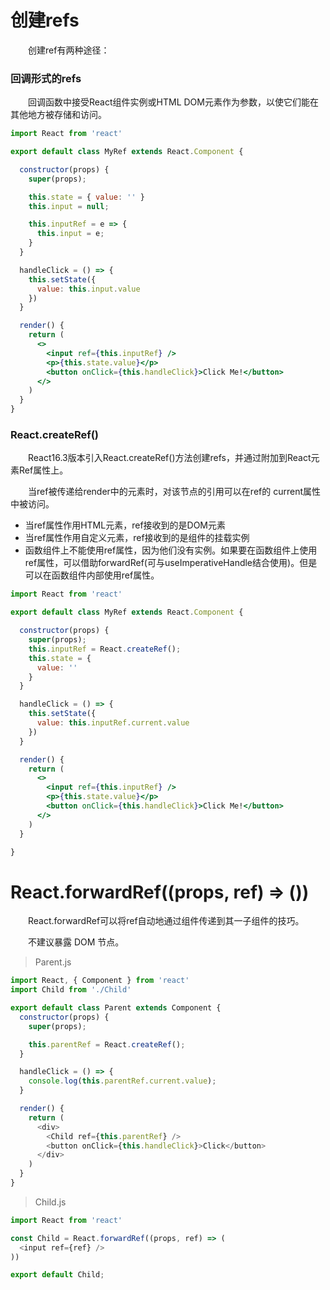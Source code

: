 # 创建refs
&emsp;&emsp;创建ref有两种途径：

### 回调形式的refs
&emsp;&emsp;回调函数中接受React组件实例或HTML DOM元素作为参数，以使它们能在其他地方被存储和访问。
```jsx
import React from 'react'

export default class MyRef extends React.Component {

  constructor(props) {
    super(props);

    this.state = { value: '' }
    this.input = null;

    this.inputRef = e => {
      this.input = e;
    }
  }

  handleClick = () => {
    this.setState({
      value: this.input.value
    })
  }

  render() {
    return (
      <>
        <input ref={this.inputRef} />
        <p>{this.state.value}</p>
        <button onClick={this.handleClick}>Click Me!</button>
      </>
    )
  }
}
```

### React.createRef()
&emsp;&emsp;React16.3版本引入React.createRef()方法创建refs，并通过附加到React元素Ref属性上。

&emsp;&emsp;当ref被传递给render中的元素时，对该节点的引用可以在ref的 current属性中被访问。
* 当ref属性作用HTML元素，ref接收到的是DOM元素
* 当ref属性作用自定义元素，ref接收到的是组件的挂载实例
* 函数组件上不能使用ref属性，因为他们没有实例。如果要在函数组件上使用ref属性，可以借助forwardRef(可与useImperativeHandle结合使用)。但是可以在函数组件内部使用ref属性。
```jsx
import React from 'react'

export default class MyRef extends React.Component {

  constructor(props) {
    super(props);
    this.inputRef = React.createRef();
    this.state = {
      value: ''
    }
  }

  handleClick = () => {
    this.setState({
      value: this.inputRef.current.value
    })
  }

  render() {
    return (
      <>
        <input ref={this.inputRef} />
        <p>{this.state.value}</p>
        <button onClick={this.handleClick}>Click Me!</button>
      </>
    )
  }

}
```

# React.forwardRef((props, ref) => ())

&emsp;&emsp;React.forwardRef可以将ref自动地通过组件传递到其一子组件的技巧。

&emsp;&emsp;不建议暴露 DOM 节点。
> Parent.js
```js
import React, { Component } from 'react'
import Child from './Child'

export default class Parent extends Component {
  constructor(props) {
    super(props);

    this.parentRef = React.createRef();
  }

  handleClick = () => {
    console.log(this.parentRef.current.value);
  }

  render() {
    return (
      <div>
        <Child ref={this.parentRef} />
        <button onClick={this.handleClick}>Click</button>
      </div>
    )
  }
}
```
> Child.js
```js
import React from 'react'

const Child = React.forwardRef((props, ref) => (
  <input ref={ref} />
))

export default Child;
```